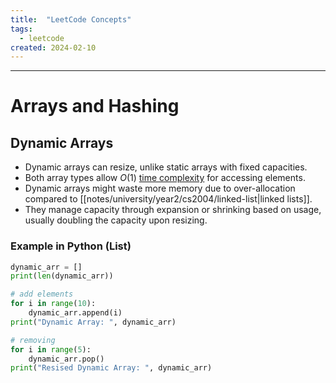 ```yaml
---
title:  "LeetCode Concepts"
tags:
  - leetcode
created: 2024-02-10
---
```

---
# Arrays and Hashing
## Dynamic Arrays
- Dynamic arrays can resize, unlike static arrays with fixed capacities.
- Both array types allow $O(1)$ [time complexity](notes/university/year2/cs2004/time-complexity) for accessing elements.
- Dynamic arrays might waste more memory due to over-allocation compared to [[notes/university/year2/cs2004/linked-list|linked lists]].
- They manage capacity through expansion or shrinking based on usage, usually doubling the capacity upon resizing.

### Example in Python (List)
```python
dynamic_arr = []
print(len(dynamic_arr))

# add elements
for i in range(10):
    dynamic_arr.append(i)
print("Dynamic Array: ", dynamic_arr)

# removing
for i in range(5):
    dynamic_arr.pop()
print("Resised Dynamic Array: ", dynamic_arr)
```
